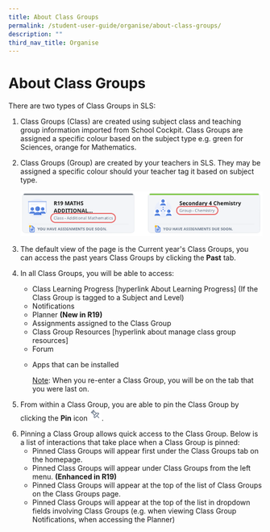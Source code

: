 ```yaml
---
title: About Class Groups
permalink: /student-user-guide/organise/about-class-groups/
description: ""
third_nav_title: Organise
---
```

<h1 id="about-class-groups">About Class Groups</h1>
<p>There are two types of Class Groups in SLS:</p>
<ol>
<li>Class Groups (Class) are created using subject class and teaching group information imported from School Cockpit. Class Groups are assigned a specific colour based on the subject type e.g. green for Sciences, orange for Mathematics.</li>
<li><p>Class Groups (Group) are created by your teachers in SLS. They may be assigned a specific colour should your teacher tag it based on subject type.</p>
<p> <img src="/images/1Student/O-ClassGroupCards.png"></p>
</li>
<li><p>The default view of the page is the Current year's Class Groups, you can access the past years Class Groups by clicking the <strong>Past</strong> tab.</p>
</li>
<li><p>In all Class Groups, you will be able to access:</p>
<ul>
<li>Class Learning Progress [hyperlink About Learning Progress] (If the Class Group is tagged to a Subject and Level)</li>
<li>Notifications</li>
<li>Planner <strong>(New in R19)</strong></li>
<li>Assignments assigned to the Class Group</li>
<li>Class Group Resources [hyperlink about manage class group resources]</li>
<li>Forum</li>
<li><p>Apps that can be installed</p>
<p><u>Note</u>: When you re-enter a Class Group, you will be on the tab that you were last on.</p>
</li>
</ul>
</li>
<li><p>From within a Class Group, you are able to pin the Class Group by clicking the <strong>Pin</strong> icon <img style="width:1.5rem; display: inline;" src="/images/Icons/Pin24.svg">. </p>
</li>
<li>Pinning a Class Group allows quick access to the Class Group. Below is a list of interactions that take place when a Class Group is pinned:<ul>
<li>Pinned Class Groups will appear first under the Class Groups tab on the homepage.</li>
<li>Pinned Class Groups will appear under Class Groups from the left menu. <strong>(Enhanced in R19)</strong></li>
<li>Pinned Class Groups will appear at the top of the list of Class Groups on the Class Groups page.</li>
<li>Pinned Class Groups will appear at the top of the list in dropdown fields involving Class Groups (e.g. when viewing Class Group Notifications, when accessing the Planner)</li>
</ul>
</li>
</ol>